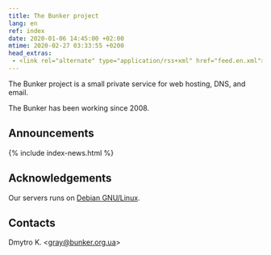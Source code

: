 ```yaml
---
title: The Bunker project
lang: en
ref: index
date: 2020-01-06 14:45:00 +02:00
mtime: 2020-02-27 03:33:55 +0200
head_extras:
 - <link rel="alternate" type="application/rss+xml" href="feed.en.xml">
---
```

The Bunker project is a small private service for web hosting,
DNS, and email.

The Bunker has been working since 2008.


Announcements
-------------

{% include index-news.html %}


Acknowledgements
----------------

Our servers runs on [Debian GNU/Linux][1].


Contacts
--------

<p itemscope itemtype="http://schema.org/Person">
  <span itemprop="name">Dmytro K.</span>
  &lt;<a href="mailto:%22Dmytro%20K.%22%20%3cgray@bunker.org.ua%3e"
    class="mail" itemprop="email">gray@bunker.org.ua</a>&gt;
</p>

[1]: https://www.debian.org/index.en.html
